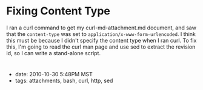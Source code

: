 # Fixing Content Type

I ran a curl command to get my curl-md-attachment.md document, and saw that the
`content-type` was set to `application/x-www-form-urlencoded`. I think this must
be because I didn't specify the content type when I ran curl. To fix this, I'm
going to read the curl man page and use sed to extract the revision id, so I
can write a stand-alone script.

# 

* date: 2010-10-30 5:48PM MST
* tags: attachments, bash, curl, http, sed
